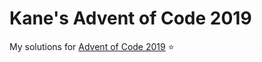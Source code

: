 # Kane's Advent of Code 2019
My solutions for [Advent of Code 2019](https://adventofcode.com/2019) ⭐